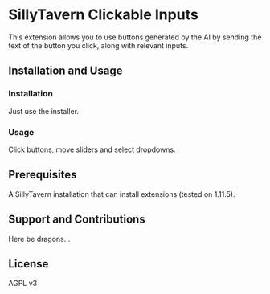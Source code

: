 # SillyTavern Clickable Inputs

This extension allows you to use buttons generated by the AI by sending the text of the button you click, along with relevant inputs.

## Installation and Usage

### Installation

Just use the installer.

### Usage

Click buttons, move sliders and select dropdowns.

## Prerequisites

A SillyTavern installation that can install extensions (tested on 1.11.5).

## Support and Contributions

Here be dragons...

## License

AGPL v3